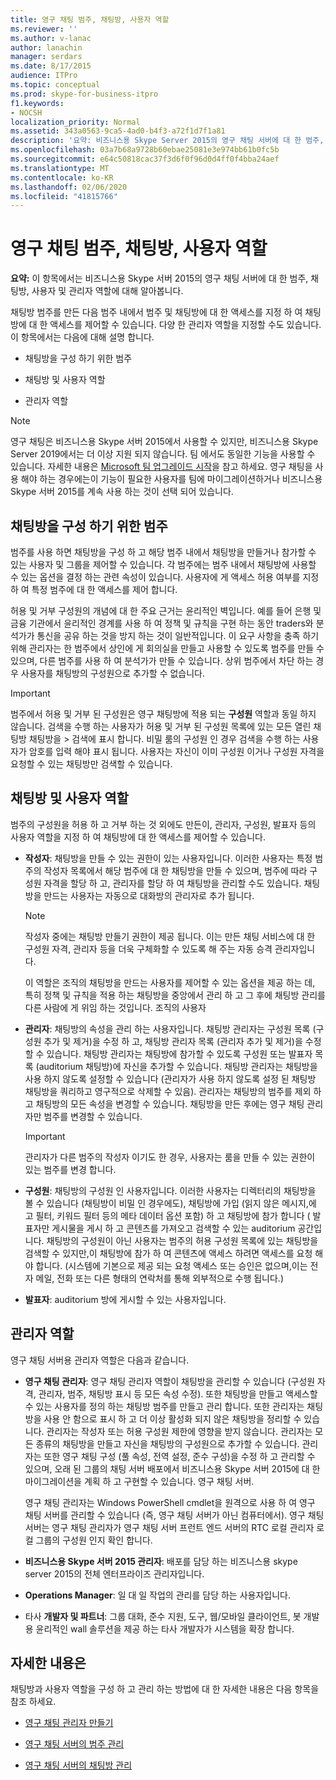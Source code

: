 ```yaml
---
title: 영구 채팅 범주, 채팅방, 사용자 역할
ms.reviewer: ''
ms.author: v-lanac
author: lanachin
manager: serdars
ms.date: 8/17/2015
audience: ITPro
ms.topic: conceptual
ms.prod: skype-for-business-itpro
f1.keywords:
- NOCSH
localization_priority: Normal
ms.assetid: 343a0563-9ca5-4ad0-b4f3-a72f1d7f1a81
description: '요약: 비즈니스용 Skype Server 2015의 영구 채팅 서버에 대 한 범주, 채팅방, 사용자 및 관리자 역할에 대 한 자세한 내용은이 항목을 참조 하세요.'
ms.openlocfilehash: 03a7b68a9728b60ebae25081e3e974bb61b0fc5b
ms.sourcegitcommit: e64c50818cac37f3d6f0f96d0d4ff0f4bba24aef
ms.translationtype: MT
ms.contentlocale: ko-KR
ms.lasthandoff: 02/06/2020
ms.locfileid: "41815766"
---
```

# <a name="persistent-chat-categories-chat-rooms-and-user-roles-in-skype-for-business-server-2015"></a>영구 채팅 범주, 채팅방, 사용자 역할
 
**요약:** 이 항목에서는 비즈니스용 Skype 서버 2015의 영구 채팅 서버에 대 한 범주, 채팅방, 사용자 및 관리자 역할에 대해 알아봅니다.
  
채팅방 범주를 만든 다음 범주 내에서 범주 및 채팅방에 대 한 액세스를 지정 하 여 채팅방에 대 한 액세스를 제어할 수 있습니다. 다양 한 관리자 역할을 지정할 수도 있습니다. 이 항목에서는 다음에 대해 설명 합니다. 
  
- 채팅방을 구성 하기 위한 범주
    
- 채팅방 및 사용자 역할
    
- 관리자 역할

> [!NOTE] 
> 영구 채팅은 비즈니스용 Skype 서버 2015에서 사용할 수 있지만, 비즈니스용 Skype Server 2019에서는 더 이상 지원 되지 않습니다. 팀 에서도 동일한 기능을 사용할 수 있습니다. 자세한 내용은 [Microsoft 팀 업그레이드 시작](/microsoftteams/upgrade-start-here)을 참고 하세요. 영구 채팅을 사용 해야 하는 경우에는이 기능이 필요한 사용자를 팀에 마이그레이션하거나 비즈니스용 Skype 서버 2015를 계속 사용 하는 것이 선택 되어 있습니다. 
    
## <a name="categories-for-organizing-chat-rooms"></a>채팅방을 구성 하기 위한 범주

범주를 사용 하면 채팅방을 구성 하 고 해당 범주 내에서 채팅방을 만들거나 참가할 수 있는 사용자 및 그룹을 제어할 수 있습니다. 각 범주에는 범주 내에서 채팅방에 사용할 수 있는 옵션을 결정 하는 관련 속성이 있습니다. 사용자에 게 액세스 허용 여부를 지정 하 여 특정 범주에 대 한 액세스를 제어 합니다.
  
허용 및 거부 구성원의 개념에 대 한 주요 근거는 윤리적인 벽입니다. 예를 들어 은행 및 금융 기관에서 윤리적인 경계를 사용 하 여 정책 및 규칙을 구현 하는 동안 traders와 분석가가 통신을 공유 하는 것을 방지 하는 것이 일반적입니다. 이 요구 사항을 충족 하기 위해 관리자는 한 범주에서 상인에 게 회의실을 만들고 사용할 수 있도록 범주를 만들 수 있으며, 다른 범주를 사용 하 여 분석가가 만들 수 있습니다. 상위 범주에서 차단 하는 경우 사용자를 채팅방의 구성원으로 추가할 수 없습니다.
  
> [!IMPORTANT]
> 범주에서 허용 및 거부 된 구성원은 영구 채팅방에 적용 되는 **구성원** 역할과 동일 하지 않습니다. 검색을 수행 하는 사용자가 허용 및 거부 된 구성원 목록에 있는 모든 열린 채팅방 채팅방을 > 검색에 표시 합니다. 비밀 룸의 구성원 인 경우 검색을 수행 하는 사용자가 암호를 입력 해야 표시 됩니다. 사용자는 자신이 이미 구성원 이거나 구성원 자격을 요청할 수 있는 채팅방만 검색할 수 있습니다. 
  
## <a name="chat-rooms-and-user-roles"></a>채팅방 및 사용자 역할

범주의 구성원을 허용 하 고 거부 하는 것 외에도 만든이, 관리자, 구성원, 발표자 등의 사용자 역할을 지정 하 여 채팅방에 대 한 액세스를 제어할 수 있습니다.
  
- **작성자**: 채팅방을 만들 수 있는 권한이 있는 사용자입니다. 이러한 사용자는 특정 범주의 작성자 목록에서 해당 범주에 대 한 채팅방을 만들 수 있으며, 범주에 따라 구성원 자격을 할당 하 고, 관리자를 할당 하 여 채팅방을 관리할 수도 있습니다. 채팅방을 만드는 사용자는 자동으로 대화방의 관리자로 추가 됩니다.
    
    > [!NOTE]
    > 작성자 중에는 채팅방 만들기 권한이 제공 됩니다. 이는 만든 채팅 서비스에 대 한 구성원 자격, 관리자 등을 더욱 구체화할 수 있도록 해 주는 자동 승격 관리자입니다. 
  
    이 역할은 조직의 채팅방을 만드는 사용자를 제어할 수 있는 옵션을 제공 하는 데, 특히 정책 및 규칙을 적용 하는 채팅방을 중앙에서 관리 하 고 그 후에 채팅방 관리를 다른 사람에 게 위임 하는 것입니다. 조직의 사용자
    
- **관리자**: 채팅방의 속성을 관리 하는 사용자입니다. 채팅방 관리자는 구성원 목록 (구성원 추가 및 제거)을 수정 하 고, 채팅방 관리자 목록 (관리자 추가 및 제거)을 수정할 수 있습니다. 채팅방 관리자는 채팅방에 참가할 수 있도록 구성원 또는 발표자 목록 (auditorium 채팅방)에 자신을 추가할 수 있습니다. 채팅방 관리자는 채팅방을 사용 하지 않도록 설정할 수 있습니다 (관리자가 사용 하지 않도록 설정 된 채팅방 채팅방을 쿼리하고 영구적으로 삭제할 수 있음). 관리자는 채팅방의 범주를 제외 하 고 채팅방의 모든 속성을 변경할 수 있습니다. 채팅방을 만든 후에는 영구 채팅 관리자만 범주를 변경할 수 있습니다.
    
    > [!IMPORTANT]
    > 관리자가 다른 범주의 작성자 이기도 한 경우, 사용자는 룸을 만들 수 있는 권한이 있는 범주를 변경 합니다. 
  
- **구성원**: 채팅방의 구성원 인 사용자입니다. 이러한 사용자는 디렉터리의 채팅방을 볼 수 있습니다 (채팅방이 비밀 인 경우에도), 채팅방에 가입 (읽지 않은 메시지,에 고 필터, 키워드 필터 등의 메타 데이터 옵션 포함) 하 고 채팅방에 참가 합니다 ( 발표자만 게시물을 게시 하 고 콘텐츠를 가져오고 검색할 수 있는 auditorium 공간입니다. 채팅방의 구성원이 아닌 사용자는 범주의 허용 구성원 목록에 있는 채팅방을 검색할 수 있지만,이 채팅방에 참가 하 여 콘텐츠에 액세스 하려면 액세스를 요청 해야 합니다. (시스템에 기본으로 제공 되는 요청 액세스 또는 승인은 없으며,이는 전자 메일, 전화 또는 다른 형태의 연락처를 통해 외부적으로 수행 됩니다.)
    
- **발표자**: auditorium 방에 게시할 수 있는 사용자입니다.
    
## <a name="administrator-roles"></a>관리자 역할

영구 채팅 서버용 관리자 역할은 다음과 같습니다.
  
- **영구 채팅 관리자**: 영구 채팅 관리자 역할이 채팅방을 관리할 수 있습니다 (구성원 자격, 관리자, 범주, 채팅방 표시 등 모든 속성 수정). 또한 채팅방을 만들고 액세스할 수 있는 사용자를 정의 하는 채팅방 범주를 만들고 관리 합니다. 또한 관리자는 채팅방을 사용 안 함으로 표시 하 고 더 이상 활성화 되지 않은 채팅방을 정리할 수 있습니다. 관리자는 작성자 또는 허용 구성원 제한에 영향을 받지 않습니다. 관리자는 모든 종류의 채팅방을 만들고 자신을 채팅방의 구성원으로 추가할 수 있습니다. 관리자는 또한 영구 채팅 구성 (풀 속성, 전역 설정, 준수 구성)을 수정 하 고 관리할 수 있으며, 오래 된 그룹의 채팅 서버 배포에서 비즈니스용 Skype 서버 2015에 대 한 마이그레이션을 계획 하 고 구현할 수 있습니다. 영구 채팅 서버.
    
    영구 채팅 관리자는 Windows PowerShell cmdlet을 원격으로 사용 하 여 영구 채팅 서버를 관리할 수 있습니다 (즉, 영구 채팅 서버가 아닌 컴퓨터에서). 영구 채팅 서버는 영구 채팅 관리자가 영구 채팅 서버 프런트 엔드 서버의 RTC 로컬 관리자 로컬 그룹의 구성원 인지 확인 합니다.
    
- **비즈니스용 Skype 서버 2015 관리자**: 배포를 담당 하는 비즈니스용 skype server 2015의 전체 엔터프라이즈 관리자입니다.
    
- **Operations Manager**: 일 대 일 작업의 관리를 담당 하는 사용자입니다.
    
- 타사 **개발자 및 파트너**: 그룹 대화, 준수 지원, 도구, 웹/모바일 클라이언트, 봇 개발용 윤리적인 wall 솔루션을 제공 하는 타사 개발자가 시스템을 확장 합니다.
    
## <a name="for-more-information"></a>자세한 내용은

채팅방과 사용자 역할을 구성 하 고 관리 하는 방법에 대 한 자세한 내용은 다음 항목을 참조 하세요.
  
- [영구 채팅 관리자 만들기](../../deploy/deploy-persistent-chat-server/create-a-persistent-chat-administrator.md)
    
- [영구 채팅 서버의 범주 관리](../../manage/persistent-chat/categories.md)
    
- [영구 채팅 서버의 채팅방 관리](../../manage/persistent-chat/chat-rooms.md)
    

